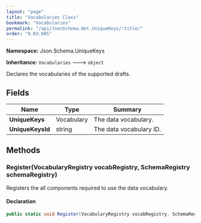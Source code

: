 ```yaml
---
layout: "page"
title: "Vocabularies Class"
bookmark: "Vocabularies"
permalink: "/api/JsonSchema.Net.UniqueKeys/:title/"
order: "9.03.005"
---
```

**Namespace:** Json.Schema.UniqueKeys

**Inheritance:**
`Vocabularies`
 🡒 
`object`

Declares the vocabularies of the supported drafts.

## Fields

| Name | Type | Summary |
|---|---|---|
| **UniqueKeys** | Vocabulary | The data vocabulary. |
| **UniqueKeysId** | string | The data vocabulary ID. |

## Methods

### Register(VocabularyRegistry vocabRegistry, SchemaRegistry schemaRegistry)

Registers the all components required to use the data vocabulary.

#### Declaration

```c#
public static void Register(VocabularyRegistry vocabRegistry, SchemaRegistry schemaRegistry)
```


